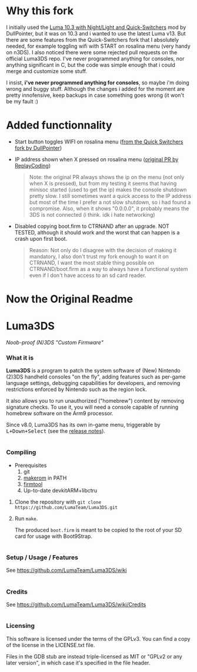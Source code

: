 # Why this fork
I initially used the [Luma 10.3 with Night/Light and Quick-Switchers](https://gbatemp.net/download/luma-10-3-with-night-light-and-quick-switchers.35619/) mod by DullPointer, but it was on 10.3 and i wanted to use the latest Luma v13. But there are some features from the Quick-Switchers fork that I absolutely needed, for example toggling wifi with START on rosalina menu (very handy on n3DS). I also noticed there were some rejected pull requests on the official Luma3DS repo. I've never programmed anything for consoles, nor anything significant in C, but the code was simple enough that i could merge and customize some stuff.

I insist, **i've never programmed anything for consoles**, so maybe i'm doing wrong and buggy stuff. Although the changes i added for the moment are pretty innofensive, keep backups in case something goes wrong (it won't be my fault :)

# Added functionnality
* Start button toggles WIFI on rosalina menu ([from the Quick Switchers fork by DullPointer](https://github.com/LumaTeam/Luma3DS/commit/c1a20558bed3d792d54069719a898006af20ba85))
* IP address shown when X pressed on rosalina menu ([original PR by ReplayCoding](https://github.com/LumaTeam/Luma3DS/pull/1282/commits/35f6ab10c9e5240d0a64bc09c335ed06bc00f700))


  >Note: the original PR always shows the ip on the menu (not only when X is pressed), but from my testing it seems that having minisoc started (used to get the ip) makes the console shutdown pretty slow. I still sometimes want a quick access to the IP address but most of the time I prefer a not slow shutdown, so i had found a compromise. Also, when it shows "0.0.0.0", it probably means the 3DS is not connected (i think. idk i hate networking)

* Disabled copying boot.firm to CTRNAND after an upgrade. NOT TESTED, although it should work and the worst that can happen is a crash upon first boot.

  >Reason: Not only do I disagree with the decision of making it mandatory, I also don't trust my fork enough to want it on CTRNAND, I want the most stable thing possible on CTRNAND/boot.firm as a way to always have a functional system even if I don't have access to an sd card reader.


# Now the Original Readme

# Luma3DS
*Noob-proof (N)3DS "Custom Firmware"*

### What it is
**Luma3DS** is a program to patch the system software of (New) Nintendo (2)3DS handheld consoles "on the fly", adding features such as per-game language settings, debugging capabilities for developers, and removing restrictions enforced by Nintendo such as the region lock.

It also allows you to run unauthorized ("homebrew") content by removing signature checks.
To use it, you will need a console capable of running homebrew software on the Arm9 processor.

Since v8.0, Luma3DS has its own in-game menu, triggerable by <kbd>L+Down+Select</kbd> (see the [release notes](https://github.com/LumaTeam/Luma3DS/releases/tag/v8.0)).

#
### Compiling
* Prerequisites
    1. git
    2. [makerom](https://github.com/jakcron/Project_CTR) in PATH
    3. [firmtool](https://github.com/TuxSH/firmtool)
    4. Up-to-date devkitARM+libctru
1. Clone the repository with `git clone https://github.com/LumaTeam/Luma3DS.git`
2. Run `make`.

    The produced `boot.firm` is meant to be copied to the root of your SD card for usage with Boot9Strap.

#
### Setup / Usage / Features
See https://github.com/LumaTeam/Luma3DS/wiki

#
### Credits
See https://github.com/LumaTeam/Luma3DS/wiki/Credits

#
### Licensing
This software is licensed under the terms of the GPLv3. You can find a copy of the license in the LICENSE.txt file.

Files in the GDB stub are instead triple-licensed as MIT or "GPLv2 or any later version", in which case it's specified in the file header.
